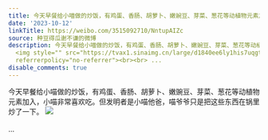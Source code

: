 ```yaml
---
title: 今天早餐给小喵做的炒饭，有鸡蛋、香肠、胡萝卜、嫩豌豆、芽菜、葱花等动植物元素加入，小喵非常喜欢吃。但发明者是小喵他爸，喵爷爷只是把这些东西在锅里炒了一...
date: '2023-10-12'
linkTitle: https://weibo.com/3515092710/NntupAIZc
source: 种豆得瓜谢不谦的微博
description: 今天早餐给小喵做的炒饭，有鸡蛋、香肠、胡萝卜、嫩豌豆、芽菜、葱花等动植物元素加入，小喵非常喜欢吃。但发明者是小喵他爸，喵爷爷只是把这些东西在锅里炒了一下。
  <img style="" src="https://tvax1.sinaimg.cn/large/d1840ee6ly1his7uqgtm8j20u0140ago.jpg"
  referrerpolicy="no-referrer"><br><br> ...
disable_comments: true
---
```

今天早餐给小喵做的炒饭，有鸡蛋、香肠、胡萝卜、嫩豌豆、芽菜、葱花等动植物元素加入，小喵非常喜欢吃。但发明者是小喵他爸，喵爷爷只是把这些东西在锅里炒了一下。 <img style="" src="https://tvax1.sinaimg.cn/large/d1840ee6ly1his7uqgtm8j20u0140ago.jpg" referrerpolicy="no-referrer"><br><br> ...